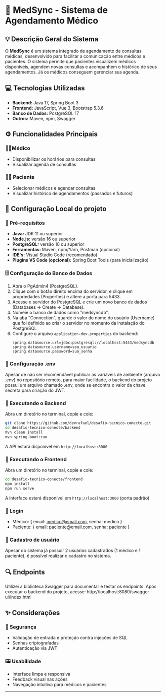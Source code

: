 # 🏥 MedSync - Sistema de Agendamento Médico

## 💡 Descrição Geral do Sistema
O **MedSync** é um sistema integrado de agendamento de consultas médicas, desenvolvido para facilitar a comunicação entre médicos e pacientes. O sistema permite que pacientes visualizem médicos disponíveis, agendem novas consultas e acompanhem o histórico de seus agendamentos. Já os médicos conseguem gerenciar sua agenda.

## 💻 Tecnologias Utilizadas
- **Backend:** Java 17, Spring Boot 3
- **Frontend:** JavaScript, Vue 3, Bootstrap 5.3.6
- **Banco de Dados:** PostgreSQL 17
- **Outros:** Maven, npm, Swagger

## ⚙️ Funcionalidades Principais

### 👨‍⚕️Médico
- Disponibilizar os horários para consultas
- Visualizar agenda de consultas

### 👩‍⚕️ Paciente
- Selecionar médicos e agendar consultas
- Visualizar histórico de agendamentos (passados e futuros)

## 🔧 Configuração Local do projeto

### 🧾 Pré-requisitos
- **Java:** JDK 11 ou superior  
- **Node.js:** versão 16 ou superior  
- **PostgreSQL:** versão 10 ou superior  
- **Ferramentas:** Maven, npm/Yarn, Postman (opcional)
- **IDE's:** Visual Studio Code (recomendado)
- **Plugins VS Code (opcional):** Spring Boot Tools (para inicialização)


### 🗄️ Configuração do Banco de Dados
1. Abra o PgAdmin4 (PostgreSQL).
2. Clique com o botão direito encima do servidor, e clique em propriedades (Properties) e altere a porta para 5433.
3. Acesse o servidor do PostgreSQL e crie um novo banco de dados (Databases → Create → Database).
4. Nomeie o banco de dados como "medsyncdb".
5. Na aba "Connection", guarde o valor do nome do usuário (Username) que foi definido ao criar o servidor no momento da instalação do PostgreSQL
9. Configure o arquivo `application-dev.properties` do backend:
   ```properties
   spring.datasource.url=jdbc:postgresql://localhost:5433/medsyncdb
   spring.datasource.username=seu_usuario
   spring.datasource.password=sua_senha
   ```

### 🔑 Configuração .env
Apesar de não ser recomendável publicar as variáveis de ambiente (arquivo .env) no repositório remoto, para maior facilidade, o backend do projeto possui um arquivo chamado .env, onde se encontra o valor da chave secreta para criação do JWT.


### 📂 Executando o Backend
Abra um diretório no terminal, copie e cole:
```bash
git clone https://github.com/devrafael/desafio-tecnico-conecte.git
cd desafio-tecnico-conecte/backend
mvn clean install
mvn spring-boot:run
```
A API estará disponível em `http://localhost:8080`.

### 📂 Executando o Frontend
Abra um diretório no terminal, copie e cole:
```bash
cd desafio-tecnico-conecte/frontend
npm install
npm run serve
```
A interface estará disponível em `http://localhost:3000` (porta padrão)

### 📝 Login
- Médico: {
   email: medico@email.com,
   senha: medico
}
- Paciente: {
   email: paciente@email.com,
   senha: paciente
}

### 📝 Cadastro de usuário

Apesar do sistema já possuir 2 usuários cadastrados (1 médico e 1 paciente), é possível realizar o cadastro no sistema. 


## 🔍 Endpoints

Utilizei a biblioteca Swagger para documentar e testar os endpoints.
Após executar o backend do projeto, acesse: http://localhost:8080/swagger-ui/index.html

## ✨ Considerações

### 🔐 Segurança
- Validação de entrada e proteção contra injeções de SQL  
- Senhas criptografadas  
- Autenticação via JWT

### 🖼️ Usabilidade
- Interface limpa e responsiva  
- Feedback visual nas ações  
- Navegação intuitiva para médicos e pacientes

---

